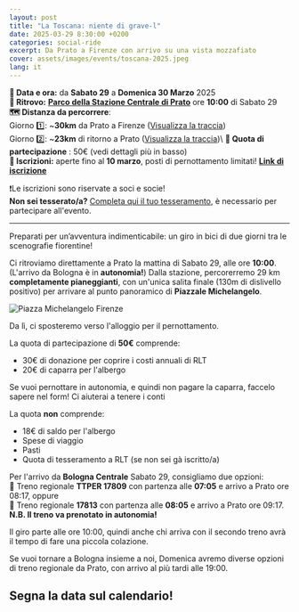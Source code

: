 ```yaml
---
layout: post
title: "La Toscana: niente di grave-l"
date: 2025-03-29 8:30:00 +0200
categories: social-ride
excerpt: Da Prato a Firenze con arrivo su una vista mozzafiato
cover: assets/images/events/toscana-2025.jpeg
lang: it
---
```

**📅 Data e ora:** da **Sabato 29** a **Domenica 30 Marzo** 2025\
**📍 Ritrovo:** [**Parco della Stazione Centrale di Prato**](https://maps.app.goo.gl/Z4NRvMWaHt3YVcm97) ore **10:00** di Sabato 29\
**🗺️ Distanza da percorrere**:\
Giorno 1️⃣: ~**30km** da Prato a Firenze ([Visualizza la traccia](https://www.komoot.com/it-it/tour/2072737891?share_token=aF7cvIPwfg84yLwMEMKNwEs3jEUMOWzWNqIob2HQCLxUZSzSvT&ref=wtd))\
Giorno 2️⃣: ~**23km** di ritorno a Prato ([Visualizza la traccia](https://www.komoot.com/it-it/tour/2084438986?share_token=aUnCUFBqvVk0OHnWCaR6zOIzdwNazOZZP5SkhiHidJzdKaiZ9w&ref=wtd))\\
**💸 Quota di partecipazione** : 50€ (vedi dettagli più in basso)\
**📝 Iscrizioni:** aperte fino al **10 marzo**, posti di pernottamento limitati! [**Link di iscrizione**](https://docs.google.com/forms/d/e/1FAIpQLSe6qEyH_ZoAIFFjiVia2u93mpYRWgnASLGEwgytS7ssYgzzZg/viewform?usp=header)

❗Le iscrizioni sono riservate a soci e socie!\
**Non sei tesserato/a?** [Completa qui il tuo tesseramento](https://ruota-libera-tutti.github.io/tesseramento), è necessario per partecipare all'evento.

---

Preparati per un’avventura indimenticabile: un giro in bici di due giorni tra le scenografie fiorentine!

Ci ritroviamo direttamente a Prato la mattina di Sabato 29, alle ore **10:00**. (L'arrivo da Bologna è in **autonomia!**)
Dalla stazione, percorerremo 29 km **completamente pianeggianti**, con un'unica salita finale (130m di dislivello positivo) per arrivare al punto panoramico di **Piazzale Michelangelo**.

![Piazza Michelangelo Firenze](https://github.com/user-attachments/assets/ee944a3f-d39d-45a6-be80-3d591ee6d0db)

Da lì, ci sposteremo verso l'alloggio per il pernottamento.

La quota di partecipazione di **50€** comprende:
- 30€ di donazione per coprire i costi annuali di RLT
- 20€ di caparra per l'albergo

Se vuoi pernottare in autonomia, e quindi non pagare la caparra, faccelo sapere nel form! Ci aiuterai a tenere i conti

La quota **non** comprende:
- 18€ di saldo per l'albergo
- Spese di viaggio
- Pasti
- Quota di tesseramento a RLT (se non sei gà iscritto/a)

Per l'arrivo da **Bologna Centrale** Sabato 29, consigliamo due opzioni:\
🚅 Treno regionale **TTPER 17809** con partenza alle **07:05** e arrivo a Prato ore 08:17, oppure\
🚅 Treno regionale **17813** con partenza alle **08:05** e arrivo a Prato ore 09:17.\
**N.B. Il treno va prenotato in autonomia!**

Il giro parte alle ore 10:00, quindi anche chi arriva con il secondo treno avrà il tempo di fare una piccola colazione.

Se vuoi tornare a Bologna insieme a noi, Domenica avremo diverse opzioni di treno regionale da Prato, con arrivo al più tardi alle 19:00.

## Segna la data sul calendario!
